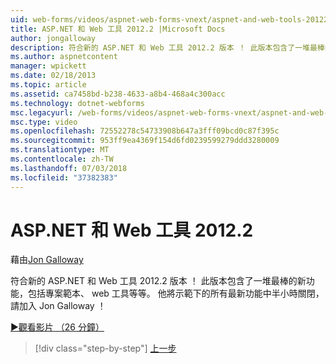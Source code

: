 ```yaml
---
uid: web-forms/videos/aspnet-web-forms-vnext/aspnet-and-web-tools-20122
title: ASP.NET 和 Web 工具 2012.2 |Microsoft Docs
author: jongalloway
description: 符合新的 ASP.NET 和 Web 工具 2012.2 版本 ！ 此版本包含了一堆最棒的新功能，包括專案範本、 web 工具等等。 Jo...
ms.author: aspnetcontent
manager: wpickett
ms.date: 02/18/2013
ms.topic: article
ms.assetid: ca7458bd-b238-4633-a8b4-468a4c300acc
ms.technology: dotnet-webforms
msc.legacyurl: /web-forms/videos/aspnet-web-forms-vnext/aspnet-and-web-tools-20122
msc.type: video
ms.openlocfilehash: 72552278c54733908b647a3fff09bcd0c87f395c
ms.sourcegitcommit: 953ff9ea4369f154d6fd0239599279ddd3280009
ms.translationtype: MT
ms.contentlocale: zh-TW
ms.lasthandoff: 07/03/2018
ms.locfileid: "37382383"
---
```

<a name="aspnet-and-web-tools-20122"></a>ASP.NET 和 Web 工具 2012.2
====================
藉由[Jon Galloway](https://github.com/jongalloway)

符合新的 ASP.NET 和 Web 工具 2012.2 版本 ！ 此版本包含了一堆最棒的新功能，包括專案範本、 web 工具等等。 他將示範下的所有最新功能中半小時關閉，請加入 Jon Galloway ！

[&#9654;觀看影片 （26 分鐘）](https://channel9.msdn.com/Blogs/ASP-NET-Site-Videos/aspnet-and-web-tools-20122)

> [!div class="step-by-step"]
> [上一步](getting-started-with-the-next-version-of-aspnet.md)
